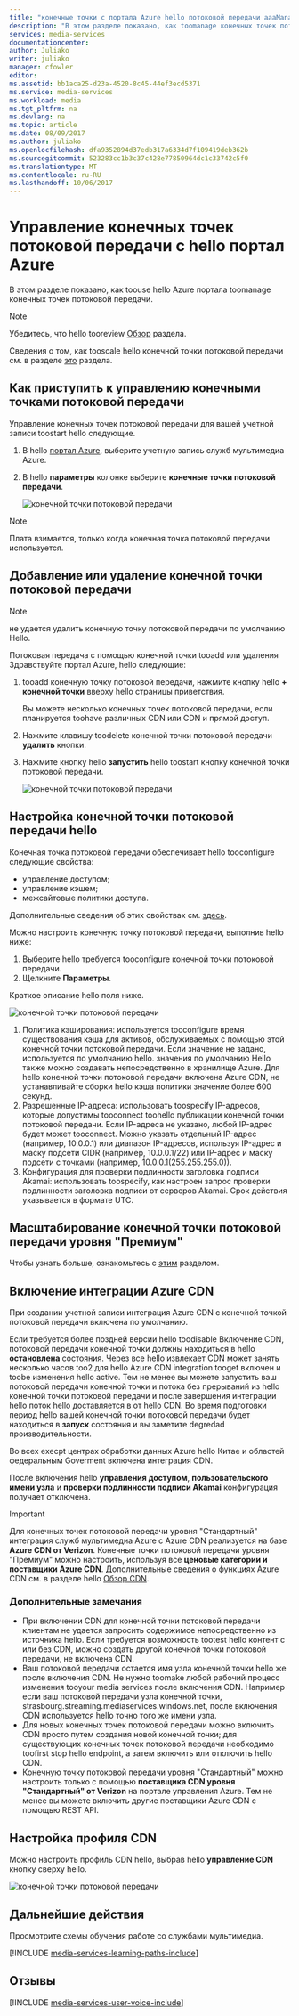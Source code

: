 ```yaml
---
title: "конечные точки с портала Azure hello потоковой передачи aaaManage | Документы Microsoft"
description: "В этом разделе показано, как toomanage конечных точек потоковой передачи с hello портал Azure."
services: media-services
documentationcenter: 
author: Juliako
writer: juliako
manager: cfowler
editor: 
ms.assetid: bb1aca25-d23a-4520-8c45-44ef3ecd5371
ms.service: media-services
ms.workload: media
ms.tgt_pltfrm: na
ms.devlang: na
ms.topic: article
ms.date: 08/09/2017
ms.author: juliako
ms.openlocfilehash: dfa9352894d37edb317a6334d7f109419deb362b
ms.sourcegitcommit: 523283cc1b3c37c428e77850964dc1c33742c5f0
ms.translationtype: MT
ms.contentlocale: ru-RU
ms.lasthandoff: 10/06/2017
---
```

# <a name="manage-streaming-endpoints-with-hello-azure-portal"></a>Управление конечных точек потоковой передачи с hello портал Azure

В этом разделе показано, как toouse hello Azure портала toomanage конечных точек потоковой передачи. 

>[!NOTE]
>Убедитесь, что hello tooreview [Обзор](media-services-streaming-endpoints-overview.md) раздела. 

Сведения о том, как tooscale hello конечной точки потоковой передачи см. в разделе [это](media-services-portal-scale-streaming-endpoints.md) раздела.

## <a name="start-managing-streaming-endpoints"></a>Как приступить к управлению конечными точками потоковой передачи 

Управление конечных точек потоковой передачи для вашей учетной записи toostart hello следующие.

1. В hello [портал Azure](https://portal.azure.com/), выберите учетную запись служб мультимедиа Azure.
2. В hello **параметры** колонке выберите **конечные точки потоковой передачи**.
   
    ![конечной точки потоковой передачи](./media/media-services-portal-manage-streaming-endpoints/media-services-manage-streaming-endpoints1.png)

> [!NOTE]
> Плата взимается, только когда конечная точка потоковой передачи используется.

## <a name="adddelete-a-streaming-endpoint"></a>Добавление или удаление конечной точки потоковой передачи

>[!NOTE]
>не удается удалить конечную точку потоковой передачи по умолчанию Hello.

Потоковая передача с помощью конечной точки tooadd или удаления Здравствуйте портал Azure, hello следующие:

1. tooadd конечную точку потоковой передачи, нажмите кнопку hello **+ конечной точки** вверху hello страницы приветствия. 

    Вы можете несколько конечных точек потоковой передачи, если планируется toohave различных CDN или CDN и прямой доступ.

2. Нажмите клавишу toodelete конечной точки потоковой передачи **удалить** кнопки.      
3. Нажмите кнопку hello **запустить** hello toostart кнопку конечной точки потоковой передачи.
   
    ![конечной точки потоковой передачи](./media/media-services-portal-manage-streaming-endpoints/media-services-manage-streaming-endpoints2.png)


## <a id="configure_streaming_endpoints"></a>Настройка конечной точки потоковой передачи hello
Конечная точка потоковой передачи обеспечивает hello tooconfigure следующие свойства:

* управление доступом;
* управление кэшем;
* межсайтовые политики доступа.

Дополнительные сведения об этих свойствах см. [здесь](https://docs.microsoft.com/rest/api/media/operations/streamingendpoint).

Можно настроить конечную точку потоковой передачи, выполнив hello ниже:

1. Выберите hello требуется tooconfigure конечной точки потоковой передачи.
2. Щелкните **Параметры**.

Краткое описание hello поля ниже.

![конечной точки потоковой передачи](./media/media-services-portal-manage-streaming-endpoints/media-services-manage-streaming-endpoints4.png)

1. Политика кэширования: используется tooconfigure время существования кэша для активов, обслуживаемых с помощью этой конечной точки потоковой передачи. Если значение не задано, используется по умолчанию hello. значения по умолчанию Hello также можно создавать непосредственно в хранилище Azure. Для hello конечной точки потоковой передачи включена Azure CDN, не устанавливайте сборки hello кэша политики значение более 600 секунд.  
2. Разрешенные IP-адреса: использовать toospecify IP-адресов, которые допустимы tooconnect toohello публикации конечной точки потоковой передачи. Если IP-адреса не указано, любой IP-адрес будет может tooconnect. Можно указать отдельный IP-адрес (например, 10.0.0.1) или диапазон IP-адресов, используя IP-адрес и маску подсети CIDR (например, 10.0.0.1/22) или IP-адрес и маску подсети с точками (например, 10.0.0.1(255.255.255.0)).
3. Конфигурация для проверки подлинности заголовка подписи Akamai: использовать toospecify, как настроен запрос проверки подлинности заголовка подписи от серверов Akamai. Срок действия указывается в формате UTC.

## <a name="scale-your-premium-streaming-endpoint"></a>Масштабирование конечной точки потоковой передачи уровня "Премиум"

Чтобы узнать больше, ознакомьтесь с [этим](media-services-portal-scale-streaming-endpoints.md) разделом.

## <a id="enable_cdn"></a>Включение интеграции Azure CDN

При создании учетной записи интеграция Azure CDN с конечной точкой потоковой передачи включена по умолчанию.

Если требуется более поздней версии hello toodisable Включение CDN, потоковой передачи конечной точки должны находиться в hello **остановлена** состояния. Через все hello извлекает CDN может занять несколько часов too2 для hello Azure CDN integration tooget включен и toobe изменения hello active. Тем не менее вы можете запустить ваш потоковой передачи конечной точки и потока без прерываний из hello конечной точки потоковой передачи и после завершения интеграции hello поток hello доставляется в от hello CDN. Во время подготовки период hello вашей конечной точки потоковой передачи будет находиться в **запуск** состояния и вы заметите degredad производительности.

Во всех execpt центрах обработки данных Azure hello Китае и областей федеральным Goverment включена интеграция CDN.

После включения hello **управления доступом**, **пользовательского имени узла** и **проверки подлинности подписи Akamai** конфигурация получает отключена.
 
> [!IMPORTANT]
> Для конечных точек потоковой передачи уровня "Стандартный" интеграция служб мультимедиа Azure с Azure CDN реализуется на базе **Azure CDN от Verizon**. Конечные точки потоковой передачи уровня "Премиум" можно настроить, используя все **ценовые категории и поставщики Azure CDN**. Дополнительные сведения о функциях Azure CDN см. в разделе hello [Обзор CDN](../cdn/cdn-overview.md).
 
### <a name="additional-considerations"></a>Дополнительные замечания

* При включении CDN для конечной точки потоковой передачи клиентам не удается запросить содержимое непосредственно из источника hello. Если требуется возможность tootest hello контент с или без CDN, можно создать другой конечной точки потоковой передачи, не включена CDN.
* Ваш потоковой передачи остается имя узла конечной точки hello же после включения CDN. Не нужно toomake любой рабочий процесс изменения tooyour media services после включения CDN. Например если ваш потоковой передачи узла конечной точки, strasbourg.streaming.mediaservices.windows.net, после включения CDN используется hello точно того же имени узла.
* Для новых конечных точек потоковой передачи можно включить CDN просто путем создания новой конечной точки; для существующих конечных точек потоковой передачи необходимо toofirst stop hello endpoint, а затем включить или отключить hello CDN.
* Конечную точку потоковой передачи уровня "Стандартный" можно настроить только с помощью **поставщика CDN уровня "Стандартный" от Verizon** на портале управления Azure. Тем не менее вы можете включить другие поставщики Azure CDN с помощью REST API.

## <a name="configure-cdn-profile"></a>Настройка профиля CDN

Можно настроить профиль CDN hello, выбрав hello **управление CDN** кнопку сверху hello.

![конечной точки потоковой передачи](./media/media-services-portal-manage-streaming-endpoints/media-services-manage-streaming-endpoints6.png)

## <a name="next-steps"></a>Дальнейшие действия
Просмотрите схемы обучения работе со службами мультимедиа.

[!INCLUDE [media-services-learning-paths-include](../../includes/media-services-learning-paths-include.md)]

## <a name="provide-feedback"></a>Отзывы
[!INCLUDE [media-services-user-voice-include](../../includes/media-services-user-voice-include.md)]

